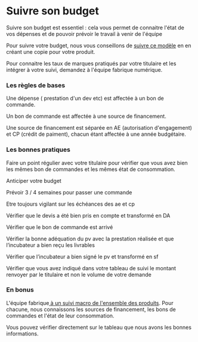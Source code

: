 # Suivre son budget

Suivre son budget est essentiel : cela vous permet de connaitre l'état de vos dépenses et de pouvoir prévoir le travail à venir de l'équipe

Pour suivre votre budget, nous vous conseillons de [suivre ce modèle](https://docs.google.com/spreadsheets/d/1ntgULVwvPzWuOunkJZOSKjDx1EUwnmZk7zUv2zGrlw4/edit#gid=2104075295) en en créant une copie pour votre produit.

Pour connaitre les taux de marques pratiqués par votre titulaire et les intégrer à votre suivi, demandez à l'équipe fabrique numérique.

### Les règles de bases

Une dépense ( prestation d'un dev etc) est affectée à un bon de commande.

Un bon de commande est affectée à une source de financement.

Une source de financement est séparée en AE (autorisation d'engagement) et CP (crédit de paiment), chacun étant affectée à une année budgétaire.

### Les bonnes pratiques

Faire un point régulier avec votre titulaire pour vérifier que vous avez bien les mêmes bon de commandes et les mêmes état de consommation.

Anticiper votre budget&#x20;

Prévoir 3 / 4 semaines pour passer une commande

Etre toujours vigilant sur les échéances des ae et cp&#x20;

Vérifier que le devis a été bien pris en compte et transformé en DA&#x20;

Vérifier que le bon de commande est arrivé&#x20;

Vérifier la bonne adéquation du pv avec la prestation réalisée et que l’incubateur a bien reçu les livrables&#x20;

Vérifier que l’incubateur a bien signé le pv et transformé en sf&#x20;

Vérifier que vous avez indiqué dans votre tableau de suivi le montant renvoyer par le titulaire et non le volume de votre demande&#x20;

### En bonus&#x20;

L'équipe fabrique[ à un suivi macro de l'ensemble des produits](https://docs.google.com/spreadsheets/d/1\_3BN-avzUNgh-DCD\_95VL0didj8QSv4CNnASsIHnwPw/edit#gid=530195431). Pour chacune, nous connaissons les sources de financement, les bons de commandes et l'état de leur consommation.

Vous pouvez vérifier directement sur le tableau que nous avons les bonnes informations.&#x20;

